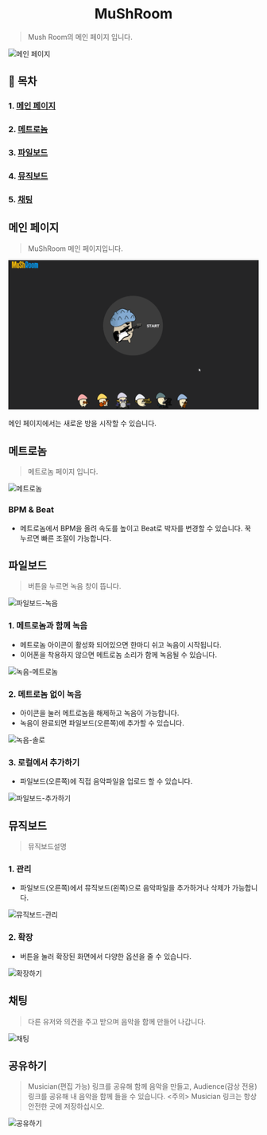 <h1 align=center>MuShRoom</h1>

> Mush Room의 메인 페이지 입니다.

![메인 페이지](../frontend/src/assets/bremen.png)



## :book: 목차

### 1. [메인 페이지](#메인-페이지)

### 2. [메트로놈](#메트로놈)

### 3. [파일보드](#파일보드)

### 4. [뮤직보드](#뮤직보드)

### 5. [채팅](#채팅)


## 메인 페이지

> MuShRoom 메인 페이지입니다.

![메인페이지](../frontend/src/assets/help/main.gif)

메인 페이지에서는 새로운 방을 시작할 수 있습니다.


## 메트로놈

> 메트로놈 페이지 입니다.

![메트로놈](../frontend/src/assets/help/Metro.gif)

###  BPM & Beat

* 메트로놈에서 BPM을 올려 속도를 높이고 Beat로 박자를 변경할 수 있습니다.
꾹 누르면 빠른 조절이 가능합니다.




## 파일보드

> 버튼을 누르면 녹음 창이 뜹니다.


![파일보드-녹음](../frontend/src/assets/help/record.gif)



### 1. 메트로놈과 함께 녹음

* 메트로놈 아이콘이 활성화 되어있으면 한마디 쉬고 녹음이 시작됩니다.
* 이어폰을 착용하지 않으면 메트로놈 소리가 함께 녹음될 수 있습니다.

![녹음-메트로놈](../frontend/src/assets/help/recordWithMet.gif)



### 2. 메트로놈 없이 녹음

* 아이콘을 눌러 메트로놈을 해제하고 녹음이 가능합니다.
* 녹음이 완료되면 파일보드(오른쪽)에 추가할 수 있습니다.

![녹음-솔로](../frontend/src/assets/help/recordSolo.gif)



### 3. 로컬에서 추가하기

* 파일보드(오른쪽)에 직접 음악파일을 업로드 할 수 있습니다.

![파일보드-추가하기](../frontend/src/assets/help/fileupload.gif)




## 뮤직보드

> 뮤직보드설명
>

### 1. 관리

* 파일보드(오른쪽)에서 뮤직보드(왼쪽)으로 음악파일을 추가하거나 삭제가 가능합니다.

![뮤직보드-관리](../frontend/src/assets/help/AddDelete.gif)



### 2. 확장

* 버튼을 눌러 확장된 화면에서 다양한 옵션을 줄 수 있습니다. 

![확장하기](../frontend/src/assets/help/expand.gif)



## 채팅

> 다른 유저와 의견을 주고 받으며 음악을 함께 만들어 나갑니다.

![채팅](../frontend/src/assets/help/chat.gif)

## 공유하기

> Musician(편집 가능) 링크를 공유해 함께 음악을 만들고,
> Audience(감상 전용) 링크를 공유해 내 음악을 함께 들을 수 있습니다.
> <주의> Musician 링크는 항상 안전한 곳에 저장하십시오.

![공유하기](../frontend/src/assets/help/share.gif)